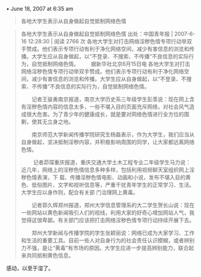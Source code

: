 • June 18, 2007 at 6:35 am
> 各地大学生表示从自身做起自觉抵制网络色情
 
> 各地大学生表示从自身做起自觉抵制网络色情
> 出处：中国青年报 | 2007-6-16 12:28:30 | 阅读 2766 次
> 各地大学生对打击网络淫秽色情专项行动举双手赞成。他们表示专项行动有利于净化网络空间，减少有害信息的浏览和传播。大学生应从自身做起，以“不登录、不搜索、不传播”不良信息的实际行为，自觉抵制网络色情。
> 　　据新华社北京6月15日电 各地大学生对打击网络淫秽色情专项行动举双手赞成。他们表示专项行动有利于净化网络空间，减少有害信息的浏览和传播。大学生应从自身做起，以“不登录、不搜索、不传播”不良信息的实际行为，自觉抵制网络色情。
> 
> 　　记者王骏勇南京报道，南京大学历史系三年级学生彭羡说：现在网上含有淫秽色情内容的信息太多，一些不堪入目的页面充斥网络，对社会风气造成很大危害。为了青少年的健康成长，就是要对网络色情进行全方位的围剿，使其无立身之地。
> 
> 　　南京师范大学新闻传播学院研究生杨磊表示，作为大学生，我们应当从自身做起，坚决抵制淫秽内容，并积极影响周围的同学，让大家都远离网络色情。
> 
> 　 　记者茆琛重庆报道，重庆交通大学土木工程专业二年级学生马力说：近几年，网络上的淫秽色情信息多种多样，包括利用视频聊天室组织网上淫秽色情表演，下 载、传播淫秽色情电影、动画和小说，发布不堪入目的黄色、低俗图片、文字和视听信息等，严重干扰青年学生的正常学习、生活。大学生应以身作则，配合有关部 门治理网上黄毒。
> 
> 　　记者郭久辉郑州报道，郑州大学信息管理系的大二学生贺长山说：现在一些网站以黄色新闻吸引人们的视线，利用大家的好奇心增加网站人气，我觉得这很卑鄙。有关部门应该把打击网络淫秽色情专项行动持续开展下去。
> 
> 　　郑州大学新闻与传播学院的学生张颖丽说：网络已成为大家学习、工作和生活的重要工具。目前一些人对自身行为的社会责任认识模糊，或者辨别力不强，是让“黄毒”有市场的原因。大学生应进一步提高辨别能力，联合起来共同抵制黄色信息。

感动，以至于湿了。